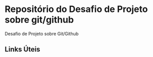 # Repositório do Desafio de Projeto sobre git/github

Desafio de Projeto sobre Git/Github


## Links Úteis
